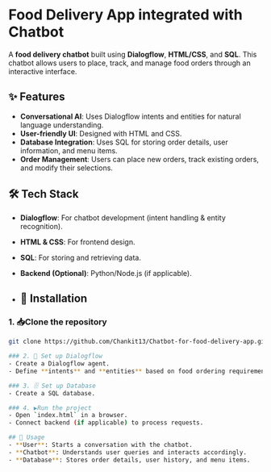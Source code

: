# Food Delivery App integrated with Chatbot

A **food delivery chatbot** built using **Dialogflow**, **HTML/CSS**, and **SQL**. This chatbot allows users to place, track, and manage food orders through an interactive interface.

## ✨ Features
- **Conversational AI**: Uses Dialogflow intents and entities for natural language understanding.
- **User-friendly UI**: Designed with HTML and CSS.
- **Database Integration**: Uses SQL for storing order details, user information, and menu items.
- **Order Management**: Users can place new orders, track existing orders, and modify their selections.

## 🛠️ Tech Stack
- **Dialogflow**: For chatbot development (intent handling & entity recognition).
- **HTML & CSS**: For frontend design.
- **SQL**: For storing and retrieving data.
- **Backend (Optional)**: Python/Node.js (if applicable).

- ## 🚀 Installation
### 1. 📥Clone the repository
```sh
git clone https://github.com/Chankit13/Chatbot-for-food-delivery-app.git

### 2. 🔧 Set up Dialogflow
- Create a Dialogflow agent.
- Define **intents** and **entities** based on food ordering requirements.

### 3. 🗄️ Set up Database
- Create a SQL database.

### 4. ▶️Run the project
- Open `index.html` in a browser.
- Connect backend (if applicable) to process requests.

## 📌 Usage
- **User**: Starts a conversation with the chatbot.
- **Chatbot**: Understands user queries and interacts accordingly.
- **Database**: Stores order details, user history, and menu items.








